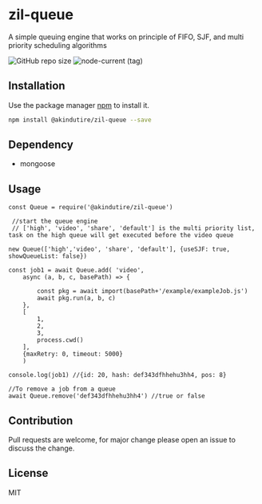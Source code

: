# zil-queue
A simple queuing engine that works on principle of FIFO, SJF, and multi priority scheduling algorithms

![GitHub repo size](https://img.shields.io/github/repo-size/akindutire/zil-queue)
![node-current (tag)](https://img.shields.io/node/v/mongoose/latest)

## Installation
Use the package manager [npm](https://www.npmjs.com) to install it.

```bash
npm install @akindutire/zil-queue --save
```

## Dependency
- mongoose

## Usage

```node
const Queue = require('@akindutire/zil-queue')

 //start the queue engine
 // ['high', 'video', 'share', 'default'] is the multi priority list, task on the high queue will get executed before the video queue

new Queue(['high','video', 'share', 'default'], {useSJF: true, showQueueList: false})

const job1 = await Queue.add( 'video',
    async (a, b, c, basePath) => {
        
        const pkg = await import(basePath+'/example/exampleJob.js')
        await pkg.run(a, b, c)
    },
    [
        1, 
        2, 
        3,
        process.cwd()
    ],
    {maxRetry: 0, timeout: 5000}
    )

console.log(job1) //{id: 20, hash: def343dfhhehu3hh4, pos: 8}

//To remove a job from a queue
await Queue.remove('def343dfhhehu3hh4') //true or false

```
   
## Contribution
Pull requests are welcome, for major change please open an issue to discuss the change.

## License
MIT